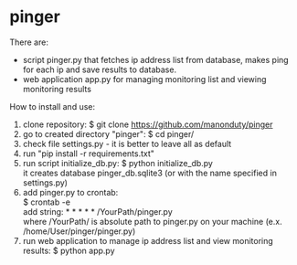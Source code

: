 # pinger

There are:
- script pinger.py that fetches ip address list from database, makes ping for each ip and save results to database.
- web application app.py for managing monitoring list and viewing monitoring results

How to install and use:

1. clone repository: $ git clone https://github.com/manonduty/pinger
2. go to created directory "pinger": $ cd pinger/
3. check file settings.py - it is better to leave all as default
4. run "pip install -r requirements.txt"
5. run script initialize_db.py: $ python initialize_db.py <br>
    it creates database pinger_db.sqlite3 (or with the name specified in settings.py)
6. add pinger.py to crontab: <br>
    $ crontab -e <br>
  add string: * * * * * /YourPath/pinger.py <br>
  where /YourPath/ is absolute path to pinger.py on your machine (e.x. /home/User/pinger/pinger.py)
7. run web application to manage ip address list and view monitoring results: $ python app.py

